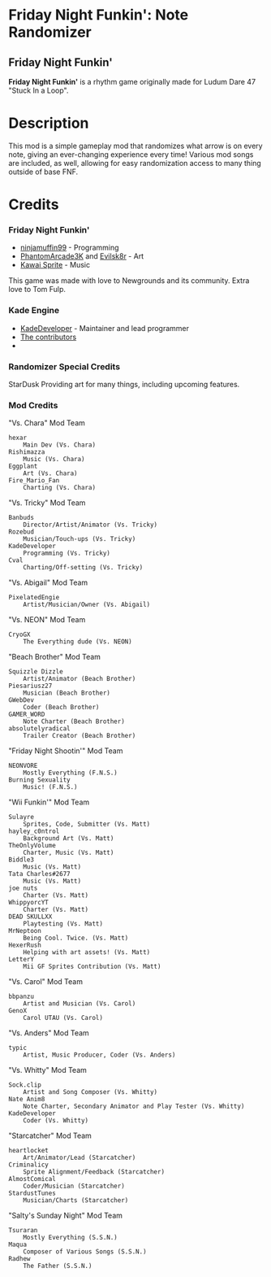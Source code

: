 # Friday Night Funkin': Note Randomizer
## Friday Night Funkin'
**Friday Night Funkin'** is a rhythm game originally made for Ludum Dare 47 "Stuck In a Loop".

# Description
This mod is a simple gameplay mod that randomizes what arrow is on every note, giving an ever-changing experience every time!
Various mod songs are included, as well, allowing for easy randomization access to many thing outside of base FNF.


# Credits
### Friday Night Funkin'
 - [ninjamuffin99](https://twitter.com/ninja_muffin99) - Programming
 - [PhantomArcade3K](https://twitter.com/phantomarcade3k) and [Evilsk8r](https://twitter.com/evilsk8r) - Art
 - [Kawai Sprite](https://twitter.com/kawaisprite) - Music

This game was made with love to Newgrounds and its community. Extra love to Tom Fulp.
### Kade Engine
- [KadeDeveloper](https://twitter.com/KadeDeveloper) - Maintainer and lead programmer
- [The contributors](https://github.com/KadeDev/Kade-Engine/graphs/contributors)
- 
### Randomizer Special Credits
StarDusk
	Providing art for many things, including upcoming features.
### Mod Credits
"Vs. Chara" Mod Team

    hexar
        Main Dev (Vs. Chara)
    Rishimazza
        Music (Vs. Chara)
    Eggplant
        Art (Vs. Chara)
    Fire_Mario_Fan
        Charting (Vs. Chara)
	
"Vs. Tricky" Mod Team

    Banbuds
        Director/Artist/Animator (Vs. Tricky)
    Rozebud
        Musician/Touch-ups (Vs. Tricky)
    KadeDeveloper
        Programming (Vs. Tricky)
    Cval
        Charting/Off-setting (Vs. Tricky)

"Vs. Abigail" Mod Team

    PixelatedEngie
        Artist/Musician/Owner (Vs. Abigail)
	
"Vs. NEON" Mod Team

    CryoGX
        The Everything dude (Vs. NEON)

"Beach Brother" Mod Team

    Squizzle Dizzle
        Artist/Animator (Beach Brother)
    Piesariusz27
        Musician (Beach Brother)
    GWebDev
        Coder (Beach Brother)
    GAMER_WORD
        Note Charter (Beach Brother)
    absolutelyradical
        Trailer Creator (Beach Brother)

"Friday Night Shootin'" Mod Team

    NEONVORE
        Mostly Everything (F.N.S.)
    Burning Sexuality
        Music! (F.N.S.)

"Wii Funkin'" Mod Team

    Sulayre
        Sprites, Code, Submitter (Vs. Matt)
    hayley_c0ntrol
        Background Art (Vs. Matt)
    TheOnlyVolume
        Charter, Music (Vs. Matt)
    Biddle3
        Music (Vs. Matt)
    Tata Charles#2677
        Music (Vs. Matt)
    joe nuts
        Charter (Vs. Matt)
    WhippyorcYT
        Charter (Vs. Matt)
    DEAD SKULLXX
        Playtesting (Vs. Matt)
    MrNeptoon
        Being Cool. Twice. (Vs. Matt)
    HexerRush
        Helping with art assets! (Vs. Matt)
    LetterY
        Mii GF Sprites Contribution (Vs. Matt)

"Vs. Carol" Mod Team

    bbpanzu
        Artist and Musician (Vs. Carol)
    GenoX
        Carol UTAU (Vs. Carol)

"Vs. Anders" Mod Team

    typic
        Artist, Music Producer, Coder (Vs. Anders)

"Vs. Whitty" Mod Team

    Sock.clip
        Artist and Song Composer (Vs. Whitty)
    Nate Anim8
        Note Charter, Secondary Animator and Play Tester (Vs. Whitty)
    KadeDeveloper
        Coder (Vs. Whitty)

"Starcatcher" Mod Team

    heartlocket
        Art/Animator/Lead (Starcatcher)
    Criminalicy
        Sprite Alignment/Feedback (Starcatcher)
    AlmostComical
        Coder/Musician (Starcatcher)
    StardustTunes
        Musician/Charts (Starcatcher)
	

"Salty's Sunday Night" Mod Team

    Tsuraran
        Mostly Everything (S.S.N.)
    Maqua
        Composer of Various Songs (S.S.N.)
    Radhew
        The Father (S.S.N.)
